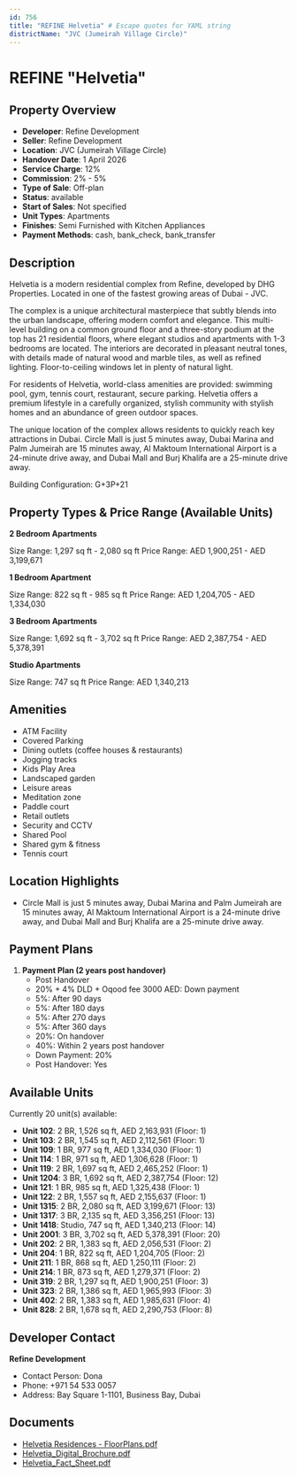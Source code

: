 ```yaml
---
id: 756
title: "REFINE Helvetia" # Escape quotes for YAML string
districtName: "JVC (Jumeirah Village Circle)"
---
```


# REFINE "Helvetia"

## Property Overview
- **Developer**: Refine Development
- **Seller**: Refine Development
- **Location**: JVC (Jumeirah Village Circle)
- **Handover Date**: 1 April 2026
- **Service Charge**: 12%
- **Commission**: 2% - 5%
- **Type of Sale**: Off-plan
- **Status**: available
- **Start of Sales**: Not specified
- **Unit Types**: Apartments
- **Finishes**: Semi Furnished with Kitchen Appliances
- **Payment Methods**: cash, bank_check, bank_transfer

## Description
Helvetia is a modern residential complex from Refine, developed by DHG Properties. Located in one of the fastest growing areas of Dubai - JVC. 

The complex is a unique architectural masterpiece that subtly blends into the urban landscape, offering modern comfort and elegance. This multi-level building on a common ground floor and a three-story podium at the top has 21 residential floors, where elegant studios and apartments with 1-3 bedrooms are located. The interiors are decorated in pleasant neutral tones, with details made of natural wood and marble tiles, as well as refined lighting. Floor-to-ceiling windows let in plenty of natural light. 

For residents of Helvetia, world-class amenities are provided: swimming pool, gym, tennis court, restaurant, secure parking. Helvetia offers a premium lifestyle in a carefully organized, stylish community with stylish homes and an abundance of green outdoor spaces. 

The unique location of the complex allows residents to quickly reach key attractions in Dubai. Circle Mall is just 5 minutes away, Dubai Marina and Palm Jumeirah are 15 minutes away, Al Maktoum International Airport is a 24-minute drive away, and Dubai Mall and Burj Khalifa are a 25-minute drive away.

Building Configuration: G+3P+21

## Property Types & Price Range (Available Units)
**2 Bedroom Apartments**

Size Range: 1,297 sq ft - 2,080 sq ft
Price Range: AED 1,900,251 - AED 3,199,671

**1 Bedroom Apartment**

Size Range: 822 sq ft - 985 sq ft
Price Range: AED 1,204,705 - AED 1,334,030

**3 Bedroom Apartments**

Size Range: 1,692 sq ft - 3,702 sq ft
Price Range: AED 2,387,754 - AED 5,378,391

**Studio Apartments**

Size Range: 747 sq ft
Price Range: AED 1,340,213

## Amenities
- ATM Facility
- Covered Parking
- Dining outlets  (coffee houses & restaurants)
- Jogging tracks
- Kids Play Area
- Landscaped garden
- Leisure areas
- Meditation zone
- Paddle court
- Retail outlets
- Security and CCTV
- Shared Pool
- Shared gym & fitness
- Tennis court

## Location Highlights
- Circle Mall is just 5 minutes away, Dubai Marina and Palm Jumeirah are 15 minutes away, Al Maktoum International Airport is a 24-minute drive away, and Dubai Mall and Burj Khalifa are a 25-minute drive away.

## Payment Plans
1. **Payment Plan (2 years post handover)**
   - Post Handover
   - 20% + 4% DLD + Oqood fee 3000 AED: Down payment
   - 5%: After 90 days
   - 5%: After 180 days
   - 5%: After 270 days
   - 5%: After 360 days
   - 20%: On handover
   - 40%: Within 2 years post handover
   - Down Payment: 20%
   - Post Handover: Yes

## Available Units
Currently 20 unit(s) available:
- **Unit 102**: 2 BR, 1,526 sq ft, AED 2,163,931 (Floor: 1)
- **Unit 103**: 2 BR, 1,545 sq ft, AED 2,112,561 (Floor: 1)
- **Unit 109**: 1 BR, 977 sq ft, AED 1,334,030 (Floor: 1)
- **Unit 114**: 1 BR, 971 sq ft, AED 1,306,628 (Floor: 1)
- **Unit 119**: 2 BR, 1,697 sq ft, AED 2,465,252 (Floor: 1)
- **Unit 1204**: 3 BR, 1,692 sq ft, AED 2,387,754 (Floor: 12)
- **Unit 121**: 1 BR, 985 sq ft, AED 1,325,438 (Floor: 1)
- **Unit 122**: 2 BR, 1,557 sq ft, AED 2,155,637 (Floor: 1)
- **Unit 1315**: 2 BR, 2,080 sq ft, AED 3,199,671 (Floor: 13)
- **Unit 1317**: 3 BR, 2,135 sq ft, AED 3,356,251 (Floor: 13)
- **Unit 1418**: Studio, 747 sq ft, AED 1,340,213 (Floor: 14)
- **Unit 2001**: 3 BR, 3,702 sq ft, AED 5,378,391 (Floor: 20)
- **Unit 202**: 2 BR, 1,383 sq ft, AED 2,056,531 (Floor: 2)
- **Unit 204**: 1 BR, 822 sq ft, AED 1,204,705 (Floor: 2)
- **Unit 211**: 1 BR, 868 sq ft, AED 1,250,111 (Floor: 2)
- **Unit 214**: 1 BR, 873 sq ft, AED 1,279,371 (Floor: 2)
- **Unit 319**: 2 BR, 1,297 sq ft, AED 1,900,251 (Floor: 3)
- **Unit 323**: 2 BR, 1,386 sq ft, AED 1,965,993 (Floor: 3)
- **Unit 402**: 2 BR, 1,383 sq ft, AED 1,985,631 (Floor: 4)
- **Unit 828**: 2 BR, 1,678 sq ft, AED 2,290,753 (Floor: 8)

## Developer Contact
**Refine Development**
- Contact Person: Dona
- Phone: +971 54 533 0057
- Address: Bay Square 1-1101, Business Bay, Dubai

## Documents
- [Helvetia Residences - FloorPlans.pdf](https://cdn.geniemap.net/2024/02/27/Vp2yjU3aJb7fmlvTc9OsgbkWqn11xDOHRDqhdmnx.pdf)
- [Helvetia_Digital_Brochure.pdf](https://cdn.geniemap.net/2024/02/27/S8nkte3QIzWo0fz54opYOgiIpySV8Hp7MIwYCNEy.pdf)
- [Helvetia_Fact_Sheet.pdf](https://cdn.geniemap.net/2024/02/27/V7YXEfJyb05g2OT8BqO18Gf63vgOjMcOKkexpIYb.pdf)
